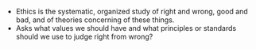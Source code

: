 - Ethics is the systematic, organized study of right and wrong, good and bad, and of theories concerning of these things.
- Asks what values we should have and what principles or standards should we use to judge right from wrong?